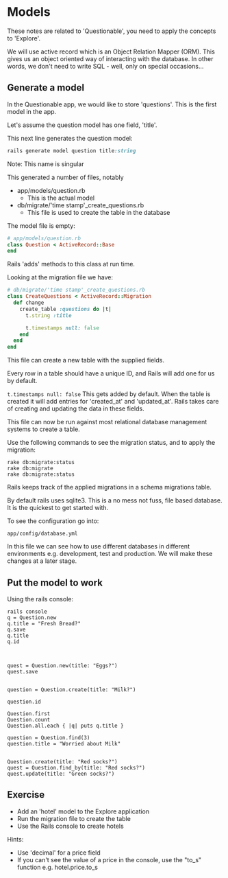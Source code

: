 # Models

These notes are related to 'Questionable', you need to apply the concepts to 'Explore'.

We will use active record which is an Object Relation Mapper (ORM). This gives us an object oriented way of interacting with the database. In other words, we don't need to write SQL - well, only on special occasions...

## Generate a model

In the Questionable app, we would like to store 'questions'. This is the first model in the app.

Let's assume the question model has one field, 'title'.

This next line generates the question model:

```ruby
rails generate model question title:string
```
Note: This name is singular 

This generated a number of files, notably
* app/models/question.rb
  * This is the actual model
* db/migrate/'time stamp'_create_questions.rb
  * This file is used to create the table in the database

The model file is empty:
```ruby
# app/models/question.rb
class Question < ActiveRecord::Base
end
```
Rails 'adds' methods to this class at run time.

Looking at the migration file we have:

```ruby
# db/migrate/'time stamp'_create_questions.rb
class CreateQuestions < ActiveRecord::Migration
  def change
    create_table :questions do |t|
      t.string :title

      t.timestamps null: false
    end
  end
end
```
This file can create a new table with the supplied fields.

Every row in a table should have a unique ID, and Rails will add one for us by default.

```t.timestamps null: false```
This gets added by default. When the table is created it will add entries for 'created_at' and 'updated_at'. Rails takes care of creating and updating the data in these fields.


This file can now be run against most relational database management systems to create a table.

Use the following commands to see the migration status, and to apply the migration:

```
rake db:migrate:status
rake db:migrate
rake db:migrate:status

```
Rails keeps track of the applied migrations in a schema migrations table.

By default rails uses sqlite3. This is a no mess not fuss, file based database. It is the quickest to get started with.

To see the configuration go into: 

```
app/config/database.yml

```
In this file we can see how to use different databases in different environments e.g. development, test and production. We will make these changes at a later stage.


## Put the model to work
Using the rails console:

```
rails console
q = Question.new
q.title = "Fresh Bread?"
q.save
q.title
q.id



quest = Question.new(title: "Eggs?")
quest.save


question = Question.create(title: "Milk?")

question.id

Question.first
Question.count
Question.all.each { |q| puts q.title } 

question = Question.find(3)
question.title = "Worried about Milk"


Question.create(title: "Red socks?")
quest = Question.find_by(title: "Red socks?")
quest.update(title: "Green socks?")
```


## Exercise

* Add an 'hotel' model to the Explore application
* Run the migration file to create the table
* Use the Rails console to create hotels

Hints: 
* Use 'decimal' for a price field
* If you can't see the value of a price in the console, use the "to_s" function e.g. hotel.price.to_s





